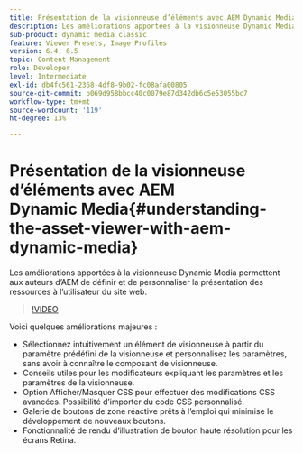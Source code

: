 ```yaml
---
title: Présentation de la visionneuse d’éléments avec AEM Dynamic Media
description: Les améliorations apportées à la visionneuse Dynamic Media permettent aux auteurs d’AEM de définir et de personnaliser la présentation des ressources à l’utilisateur du site web.
sub-product: dynamic media classic
feature: Viewer Presets, Image Profiles
version: 6.4, 6.5
topic: Content Management
role: Developer
level: Intermediate
exl-id: db4fc561-2368-4df8-9b02-fc08afa00805
source-git-commit: b069d958bbcc40c0079e87d342db6c5e53055bc7
workflow-type: tm+mt
source-wordcount: '119'
ht-degree: 13%

---
```


# Présentation de la visionneuse d’éléments avec AEM Dynamic Media{#understanding-the-asset-viewer-with-aem-dynamic-media}

Les améliorations apportées à la visionneuse Dynamic Media permettent aux auteurs d’AEM de définir et de personnaliser la présentation des ressources à l’utilisateur du site web.

>[!VIDEO](https://video.tv.adobe.com/v/17783/?quality=9&learn=on)

Voici quelques améliorations majeures :

* Sélectionnez intuitivement un élément de visionneuse à partir du paramètre prédéfini de la visionneuse et personnalisez les paramètres, sans avoir à connaître le composant de visionneuse.
* Conseils utiles pour les modificateurs expliquant les paramètres et les paramètres de la visionneuse.
* Option Afficher/Masquer CSS pour effectuer des modifications CSS avancées. Possibilité d’importer du code CSS personnalisé.
* Galerie de boutons de zone réactive prêts à l’emploi qui minimise le développement de nouveaux boutons.
* Fonctionnalité de rendu d’illustration de bouton haute résolution pour les écrans Retina.
